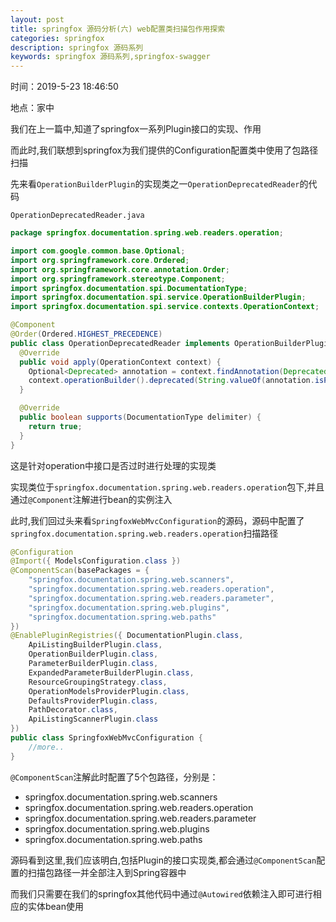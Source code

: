 ```yaml
---
layout: post
title: springfox 源码分析(六) web配置类扫描包作用探索
categories: springfox
description: springfox 源码系列
keywords: springfox 源码系列,springfox-swagger
---
```


时间：2019-5-23 18:46:50

地点：家中



我们在上一篇中,知道了springfox一系列Plugin接口的实现、作用

而此时,我们联想到springfox为我们提供的Configuration配置类中使用了包路径扫描

先来看`OperationBuilderPlugin`的实现类之一`OperationDeprecatedReader`的代码

`OperationDeprecatedReader.java`

```java
package springfox.documentation.spring.web.readers.operation;

import com.google.common.base.Optional;
import org.springframework.core.Ordered;
import org.springframework.core.annotation.Order;
import org.springframework.stereotype.Component;
import springfox.documentation.spi.DocumentationType;
import springfox.documentation.spi.service.OperationBuilderPlugin;
import springfox.documentation.spi.service.contexts.OperationContext;

@Component
@Order(Ordered.HIGHEST_PRECEDENCE)
public class OperationDeprecatedReader implements OperationBuilderPlugin {
  @Override
  public void apply(OperationContext context) {
    Optional<Deprecated> annotation = context.findAnnotation(Deprecated.class);
    context.operationBuilder().deprecated(String.valueOf(annotation.isPresent()));
  }

  @Override
  public boolean supports(DocumentationType delimiter) {
    return true;
  }
}

```

这是针对operation中接口是否过时进行处理的实现类

实现类位于`springfox.documentation.spring.web.readers.operation`包下,并且通过`@Component`注解进行bean的实例注入

此时,我们回过头来看`SpringfoxWebMvcConfiguration`的源码，源码中配置了`springfox.documentation.spring.web.readers.operation`扫描路径

```java
@Configuration
@Import({ ModelsConfiguration.class })
@ComponentScan(basePackages = {
    "springfox.documentation.spring.web.scanners",
    "springfox.documentation.spring.web.readers.operation",
    "springfox.documentation.spring.web.readers.parameter",
    "springfox.documentation.spring.web.plugins",
    "springfox.documentation.spring.web.paths"
})
@EnablePluginRegistries({ DocumentationPlugin.class,
    ApiListingBuilderPlugin.class,
    OperationBuilderPlugin.class,
    ParameterBuilderPlugin.class,
    ExpandedParameterBuilderPlugin.class,
    ResourceGroupingStrategy.class,
    OperationModelsProviderPlugin.class,
    DefaultsProviderPlugin.class,
    PathDecorator.class,
    ApiListingScannerPlugin.class
})
public class SpringfoxWebMvcConfiguration {
    //more..
}
```

`@ComponentScan`注解此时配置了5个包路径，分别是：

- springfox.documentation.spring.web.scanners
- springfox.documentation.spring.web.readers.operation
- springfox.documentation.spring.web.readers.parameter
- springfox.documentation.spring.web.plugins
- springfox.documentation.spring.web.paths

源码看到这里,我们应该明白,包括Plugin的接口实现类,都会通过`@ComponentScan`配置的扫描包路径一并全部注入到Spring容器中

而我们只需要在我们的springfox其他代码中通过`@Autowired`依赖注入即可进行相应的实体bean使用

